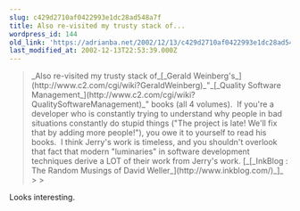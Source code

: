 ```yaml
---
slug: c429d2710af0422993e1dc28ad548a7f
title: Also re-visited my trusty stack of...
wordpress_id: 144
old_link: 'https://adrianba.net/2002/12/13/c429d2710af0422993e1dc28ad548a7f/'
last_modified_at: 2002-12-13T22:53:39.000Z
---
```


<blockquote>_Also re-visited my trusty stack of_[_Gerald
Weinberg's_](http://www.c2.com/cgi/wiki?GeraldWeinberg)_"_[_Quality Software Management_](http://www.c2.com/cgi/wiki?QualitySoftwareManagement)_" books (all 4
volumes).  If you're a developer who is constantly trying to
understand why people in bad situations constantly do stupid things
("The project is late! We'll fix that by adding more people!"), you
owe it to yourself to read his books.  I think Jerry's work is
timeless, and you shouldn't overlook that fact that modern
"luminaries" in software development techniques derive a LOT of
their work from Jerry's work.
[_[_InkBlog : The Random
Musings of David Weller_](http://www.inkblog.com/)_]_
> 
> </blockquote>

Looks interesting.
